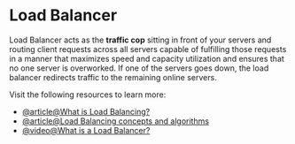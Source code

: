 # Load Balancer

Load Balancer acts as the **traffic cop** sitting in front of your servers and routing client requests across all servers capable of fulfilling those requests in a manner that maximizes speed and capacity utilization and ensures that no one server is overworked. If one of the servers goes down, the load balancer redirects traffic to the remaining online servers.

Visit the following resources to learn more:

- [@article@What is Load Balancing?](https://www.nginx.com/resources/glossary/load-balancing/)
- [@article@Load Balancing concepts and algorithms](https://www.cloudflare.com/en-gb/learning/performance/what-is-load-balancing/)
- [@video@What is a Load Balancer?](https://www.youtube.com/watch?v=sCR3SAVdyCc)

